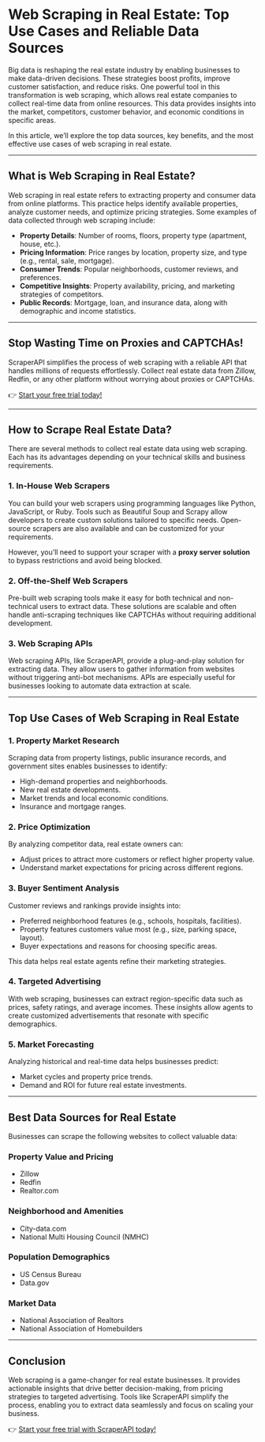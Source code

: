 # Web Scraping in Real Estate: Top Use Cases and Reliable Data Sources

Big data is reshaping the real estate industry by enabling businesses to make data-driven decisions. These strategies boost profits, improve customer satisfaction, and reduce risks. One powerful tool in this transformation is web scraping, which allows real estate companies to collect real-time data from online resources. This data provides insights into the market, competitors, customer behavior, and economic conditions in specific areas.

In this article, we’ll explore the top data sources, key benefits, and the most effective use cases of web scraping in real estate.

---

## What is Web Scraping in Real Estate?

Web scraping in real estate refers to extracting property and consumer data from online platforms. This practice helps identify available properties, analyze customer needs, and optimize pricing strategies. Some examples of data collected through web scraping include:

- **Property Details**: Number of rooms, floors, property type (apartment, house, etc.).
- **Pricing Information**: Price ranges by location, property size, and type (e.g., rental, sale, mortgage).
- **Consumer Trends**: Popular neighborhoods, customer reviews, and preferences.
- **Competitive Insights**: Property availability, pricing, and marketing strategies of competitors.
- **Public Records**: Mortgage, loan, and insurance data, along with demographic and income statistics.

---

## Stop Wasting Time on Proxies and CAPTCHAs!

ScraperAPI simplifies the process of web scraping with a reliable API that handles millions of requests effortlessly. Collect real estate data from Zillow, Redfin, or any other platform without worrying about proxies or CAPTCHAs.

👉 [Start your free trial today!](https://bit.ly/Scraperapi)

---

## How to Scrape Real Estate Data?

There are several methods to collect real estate data using web scraping. Each has its advantages depending on your technical skills and business requirements.

### 1. **In-House Web Scrapers**
You can build your web scrapers using programming languages like Python, JavaScript, or Ruby. Tools such as Beautiful Soup and Scrapy allow developers to create custom solutions tailored to specific needs. Open-source scrapers are also available and can be customized for your requirements.

However, you’ll need to support your scraper with a **proxy server solution** to bypass restrictions and avoid being blocked.

### 2. **Off-the-Shelf Web Scrapers**
Pre-built web scraping tools make it easy for both technical and non-technical users to extract data. These solutions are scalable and often handle anti-scraping techniques like CAPTCHAs without requiring additional development.

### 3. **Web Scraping APIs**
Web scraping APIs, like ScraperAPI, provide a plug-and-play solution for extracting data. They allow users to gather information from websites without triggering anti-bot mechanisms. APIs are especially useful for businesses looking to automate data extraction at scale.

---

## Top Use Cases of Web Scraping in Real Estate

### 1. **Property Market Research**
Scraping data from property listings, public insurance records, and government sites enables businesses to identify:

- High-demand properties and neighborhoods.
- New real estate developments.
- Market trends and local economic conditions.
- Insurance and mortgage ranges.

### 2. **Price Optimization**
By analyzing competitor data, real estate owners can:

- Adjust prices to attract more customers or reflect higher property value.
- Understand market expectations for pricing across different regions.

### 3. **Buyer Sentiment Analysis**
Customer reviews and rankings provide insights into:

- Preferred neighborhood features (e.g., schools, hospitals, facilities).
- Property features customers value most (e.g., size, parking space, layout).
- Buyer expectations and reasons for choosing specific areas.

This data helps real estate agents refine their marketing strategies.

### 4. **Targeted Advertising**
With web scraping, businesses can extract region-specific data such as prices, safety ratings, and average incomes. These insights allow agents to create customized advertisements that resonate with specific demographics.

### 5. **Market Forecasting**
Analyzing historical and real-time data helps businesses predict:

- Market cycles and property price trends.
- Demand and ROI for future real estate investments.

---

## Best Data Sources for Real Estate

Businesses can scrape the following websites to collect valuable data:

### Property Value and Pricing
- Zillow
- Redfin
- Realtor.com

### Neighborhood and Amenities
- City-data.com
- National Multi Housing Council (NMHC)

### Population Demographics
- US Census Bureau
- Data.gov

### Market Data
- National Association of Realtors
- National Association of Homebuilders

---

## Conclusion

Web scraping is a game-changer for real estate businesses. It provides actionable insights that drive better decision-making, from pricing strategies to targeted advertising. Tools like ScraperAPI simplify the process, enabling you to extract data seamlessly and focus on scaling your business.

👉 [Start your free trial with ScraperAPI today!](https://bit.ly/Scraperapi)
